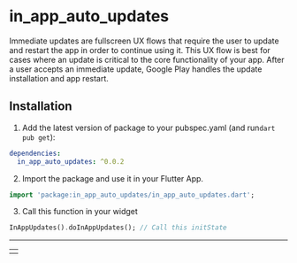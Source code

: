 # in_app_auto_updates

Immediate updates are fullscreen UX flows that require the user to update and restart the app in order to continue using it. This UX flow is best for cases where an update is critical to the core functionality of your app. After a user accepts an immediate update, Google Play handles the update installation and app restart.
## Installation

1. Add the latest version of package to your pubspec.yaml (and run`dart pub get`):
```yaml
dependencies:
  in_app_auto_updates: ^0.0.2
```
2. Import the package and use it in your Flutter App.
```dart
import 'package:in_app_auto_updates/in_app_auto_updates.dart';
```

3. Call this function in your widget
```dart
InAppUpdates().doInAppUpdates(); // Call this initState
```

<hr>

<table>
<tr>
<td>
<img  src="https://developer.android.com/static/images/app-bundle/immediate_flow.png"  alt="">
</td>
</tr>
</table>

